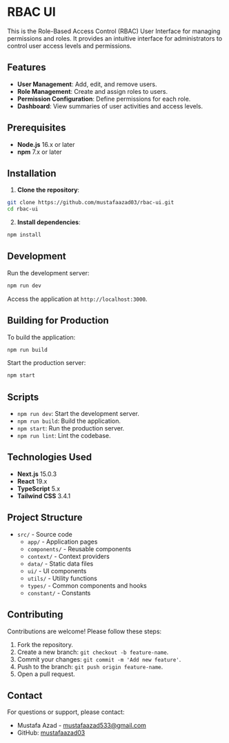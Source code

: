 # RBAC UI

This is the Role-Based Access Control (RBAC) User Interface for managing permissions and roles. It provides an intuitive interface for administrators to control user access levels and permissions.

## Features

- **User Management**: Add, edit, and remove users.
- **Role Management**: Create and assign roles to users.
- **Permission Configuration**: Define permissions for each role.
- **Dashboard**: View summaries of user activities and access levels.

## Prerequisites

- **Node.js** 16.x or later
- **npm** 7.x or later

## Installation

1. **Clone the repository**:

  ```bash
  git clone https://github.com/mustafaazad03/rbac-ui.git
  cd rbac-ui
  ```

2. **Install dependencies**:

  ```bash
  npm install
  ```

## Development

Run the development server:

```bash
npm run dev
```

Access the application at `http://localhost:3000`.

## Building for Production

To build the application:

```bash
npm run build
```

Start the production server:

```bash
npm start
```

## Scripts

- `npm run dev`: Start the development server.
- `npm run build`: Build the application.
- `npm start`: Run the production server.
- `npm run lint`: Lint the codebase.

## Technologies Used

- **Next.js** 15.0.3
- **React** 19.x
- **TypeScript** 5.x
- **Tailwind CSS** 3.4.1

## Project Structure

- `src/` - Source code
  - `app/` - Application pages
  - `components/` - Reusable components
  - `context/` - Context providers
  - `data/` - Static data files
  - `ui/` - UI components
  - `utils/` - Utility functions
  - `types/` - Common components and hooks
  - `constant/` - Constants

## Contributing

Contributions are welcome! Please follow these steps:

1. Fork the repository.
2. Create a new branch: `git checkout -b feature-name`.
3. Commit your changes: `git commit -m 'Add new feature'`.
4. Push to the branch: `git push origin feature-name`.
5. Open a pull request.

## Contact

For questions or support, please contact:

- Mustafa Azad - [mustafaazad533@gmail.com](mailto:mustafaazad533@gmail.com)
- GitHub: [mustafaazad03](https://github.com/mustafaazad03)